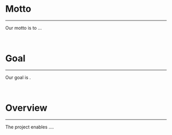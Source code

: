 # Motto

---
Our motto is to ...

<br>

# Goal

---
Our goal is .

<br>

# Overview

---

The project enables ....


